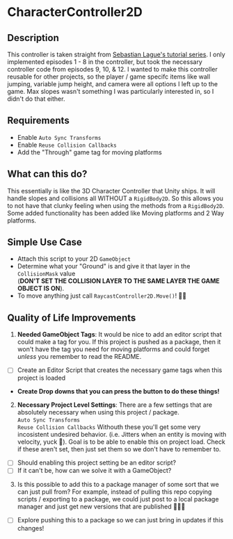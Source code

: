 # CharacterController2D

## Description
This controller is taken straight from [Sebastian Lague's tutorial series](https://youtube.com/playlist?list=PLFt_AvWsXl0f0hqURlhyIoAabKPgRsqjz). I only implemented episodes 1 - 8 in the controller, but took the necessary controller code from episodes 9, 10, & 12. I wanted to make this controller reusable for other projects, so the player / game specifc items like wall jumping, variable jump height, and camera were all options I left up to the game. Max slopes wasn't something I was particularly interested in, so I didn't do that either.

## Requirements
- Enable `Auto Sync Transforms`
- Enable `Reuse Collision Callbacks`
- Add the "Through" game tag for moving platforms

## What can this do?
This essentially is like the 3D Character Controller that Unity ships. It will handle slopes and collisions all WITHOUT a `RigidBody2D`. So this allows you to not have that clunky feeling when using the methods from a `RigidBody2D`. Some added functionality has been added like Moving platforms and 2 Way platforms. 

## Simple Use Case
- Attach this script to your 2D `GameObject`
- Determine what your "Ground" is and give it that layer in the `CollisionMask` value <br/>(**__DON'T SET THE COLLISION LAYER TO THE SAME LAYER THE GAME OBJECT IS ON__**).
- To move anything just call `RaycastController2D.Move()`! 👏🏿


## Quality of Life Improvements
1. **Needed GameObject Tags**: It would be nice to add an editor script that could make a tag for you. If this project is pushed as a package, then it won't have the tag you need for moving platforms and could forget _unless_ you remember to read the README.
- [ ] Create an Editor Script that creates the necessary game tags when this project is loaded
- **Create Drop downs that you can press the button to do these things!**
2. **Necessary Project Level Settings**: There are a few settings that are absolutely necessary when using this project / package. 
<br/> `Auto Sync Transforms`
<br/> `Reuse Collision Callbacks`
Withouth these you'll get some very incosistent undesired behavior. (i.e. Jitters when an entity is moving with velocity, yuck 🤮). Goal is to be able to enable this on project load. Check if these aren't set, then just set them so we don't have to remember to. 
- [ ] Should enabling this project setting be an editor script?
- [ ] If it can't be, how can we solve it with a GameObject?
3. Is this possible to add this to a package manager of some sort that we can just pull from? For example, instead of pulling this repo copying scripts / exporting to a package, we could just post to a local package manager and just get new versions that are published 🤷🏿‍♂️
- [ ] Explore pushing this to a package so we can just bring in updates if this changes!

